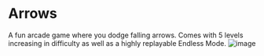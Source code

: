 # Arrows
A fun arcade game where you dodge falling arrows. Comes with 5 levels increasing in difficulty as well as a highly replayable Endless Mode.
![image](https://user-images.githubusercontent.com/68134973/125384566-f659cf80-e34d-11eb-8cd6-2ac0c69c221b.png)

